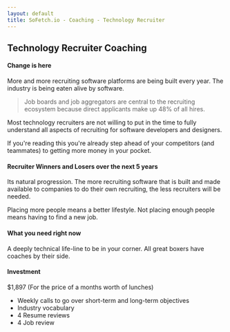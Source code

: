 ```yaml
---
layout: default
title: SoFetch.io - Coaching - Technology Recruiter
---
```

<!--

What is the goal of the recruiters job? placing people into jobs and having them come back when they leave

Why am I writing? To sell recruiters the idea of being coached

What do I want to say? I want to explain I can help them build their own systems on paper to excel more than the software after their jobs

What do I want to accomplish? (What is my motivation for writing?)  I want to get hired by recruiters for 12 weeks of coaching to increase their placements and lower the time they spend on most of the tasks they do now

What is the next step? Will my reader know what the next step is, and who is to take that action? To have a brief phone conversation for around 15 minutes to go over a one of their current placements to show them I can be their secret weapon

-->

## Technology Recruiter Coaching 

#### Change is here

More and more recruiting software platforms are being built every year. The industry is being eaten alive by software. 

> Job boards and job aggregators are central to the recruiting ecosystem because direct applicants make up 48% of all hires.

Most technology recruiters are not willing to put in the time to fully understand all aspects of recruiting for software developers and designers. 

If you're reading this you're already step ahead of your competitors (and teammates) to getting more money in your pocket.

#### Recruiter Winners and Losers over the next 5 years

Its natural progression. The more recruiting software that is built and made available to companies to do their own recruiting, the less recruiters will be needed. 

Placing more people means a better lifestyle. Not placing enough people means having to find a new job.

#### What you need right now

A deeply technical life-line to be in your corner. All great boxers have coaches by their side. 

#### Investment

$1,897 (For the price of a months worth of lunches)

* Weekly calls to go over short-term and long-term objectives
* Industry vocabulary 
* 4 Resume reviews
* 4 Job review

